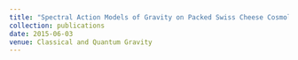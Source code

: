 ```yaml
---
title: "Spectral Action Models of Gravity on Packed Swiss Cheese Cosmology"
collection: publications
date: 2015-06-03
venue: Classical and Quantum Gravity
---
```

